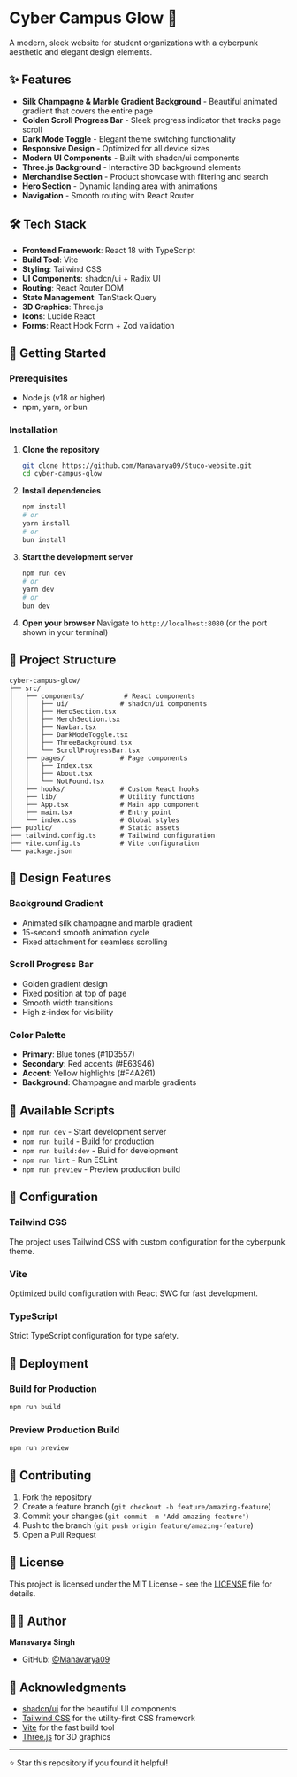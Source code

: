 # Cyber Campus Glow 🚀

A modern, sleek website for student organizations with a cyberpunk aesthetic and elegant design elements.

## ✨ Features

- **Silk Champagne & Marble Gradient Background** - Beautiful animated gradient that covers the entire page
- **Golden Scroll Progress Bar** - Sleek progress indicator that tracks page scroll
- **Dark Mode Toggle** - Elegant theme switching functionality
- **Responsive Design** - Optimized for all device sizes
- **Modern UI Components** - Built with shadcn/ui components
- **Three.js Background** - Interactive 3D background elements
- **Merchandise Section** - Product showcase with filtering and search
- **Hero Section** - Dynamic landing area with animations
- **Navigation** - Smooth routing with React Router

## 🛠️ Tech Stack

- **Frontend Framework**: React 18 with TypeScript
- **Build Tool**: Vite
- **Styling**: Tailwind CSS
- **UI Components**: shadcn/ui + Radix UI
- **Routing**: React Router DOM
- **State Management**: TanStack Query
- **3D Graphics**: Three.js
- **Icons**: Lucide React
- **Forms**: React Hook Form + Zod validation

## 🚀 Getting Started

### Prerequisites

- Node.js (v18 or higher)
- npm, yarn, or bun

### Installation

1. **Clone the repository**
   ```bash
   git clone https://github.com/Manavarya09/Stuco-website.git
   cd cyber-campus-glow
   ```

2. **Install dependencies**
   ```bash
   npm install
   # or
   yarn install
   # or
   bun install
   ```

3. **Start the development server**
   ```bash
   npm run dev
   # or
   yarn dev
   # or
   bun dev
   ```

4. **Open your browser**
   Navigate to `http://localhost:8080` (or the port shown in your terminal)

## 📁 Project Structure

```
cyber-campus-glow/
├── src/
│   ├── components/          # React components
│   │   ├── ui/             # shadcn/ui components
│   │   ├── HeroSection.tsx
│   │   ├── MerchSection.tsx
│   │   ├── Navbar.tsx
│   │   ├── DarkModeToggle.tsx
│   │   ├── ThreeBackground.tsx
│   │   └── ScrollProgressBar.tsx
│   ├── pages/              # Page components
│   │   ├── Index.tsx
│   │   ├── About.tsx
│   │   └── NotFound.tsx
│   ├── hooks/              # Custom React hooks
│   ├── lib/                # Utility functions
│   ├── App.tsx             # Main app component
│   ├── main.tsx            # Entry point
│   └── index.css           # Global styles
├── public/                 # Static assets
├── tailwind.config.ts      # Tailwind configuration
├── vite.config.ts          # Vite configuration
└── package.json
```

## 🎨 Design Features

### Background Gradient
- Animated silk champagne and marble gradient
- 15-second smooth animation cycle
- Fixed attachment for seamless scrolling

### Scroll Progress Bar
- Golden gradient design
- Fixed position at top of page
- Smooth width transitions
- High z-index for visibility

### Color Palette
- **Primary**: Blue tones (#1D3557)
- **Secondary**: Red accents (#E63946)
- **Accent**: Yellow highlights (#F4A261)
- **Background**: Champagne and marble gradients

## 📱 Available Scripts

- `npm run dev` - Start development server
- `npm run build` - Build for production
- `npm run build:dev` - Build for development
- `npm run lint` - Run ESLint
- `npm run preview` - Preview production build

## 🔧 Configuration

### Tailwind CSS
The project uses Tailwind CSS with custom configuration for the cyberpunk theme.

### Vite
Optimized build configuration with React SWC for fast development.

### TypeScript
Strict TypeScript configuration for type safety.

## 🚀 Deployment

### Build for Production
```bash
npm run build
```

### Preview Production Build
```bash
npm run preview
```

## 🤝 Contributing

1. Fork the repository
2. Create a feature branch (`git checkout -b feature/amazing-feature`)
3. Commit your changes (`git commit -m 'Add amazing feature'`)
4. Push to the branch (`git push origin feature/amazing-feature`)
5. Open a Pull Request

## 📄 License

This project is licensed under the MIT License - see the [LICENSE](LICENSE) file for details.

## 👨‍💻 Author

**Manavarya Singh**
- GitHub: [@Manavarya09](https://github.com/Manavarya09)

## 🙏 Acknowledgments

- [shadcn/ui](https://ui.shadcn.com/) for the beautiful UI components
- [Tailwind CSS](https://tailwindcss.com/) for the utility-first CSS framework
- [Vite](https://vitejs.dev/) for the fast build tool
- [Three.js](https://threejs.org/) for 3D graphics

---

⭐ Star this repository if you found it helpful!
